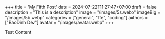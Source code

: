 +++
title = 'My Fifth Post'
date = 2024-07-22T11:27:47+07:00
draft = false
description = "This is a description"
image = "/images/5s.webp"
imageBig = "/images/5b.webp"
categories =  ["general", "life", "coding"]
authors = ["BaoDinh Dev"]
avatar = "/images/avatar.webp"
+++

Test Content